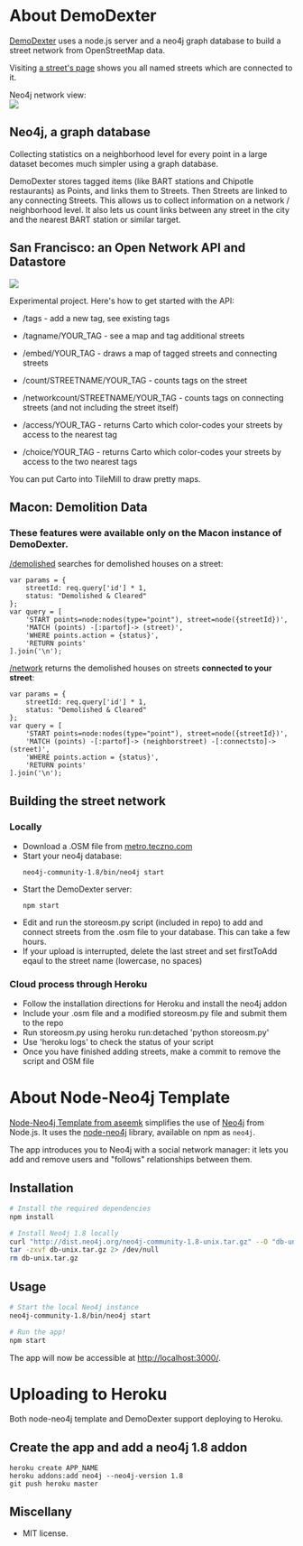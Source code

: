 # About DemoDexter

<a href="http://demodexter.herokuapp.com">DemoDexter</a> uses a node.js server and a neo4j graph database to build a street network from OpenStreetMap data.

Visiting <a href="http://demodexter.herokuapp.com/streets/709">a street's page</a> shows you all named streets which are connected to it.

Neo4j network view:<br/>
<img src="http://i.imgur.com/DhfvS.png"/>

## Neo4j, a graph database

Collecting statistics on a neighborhood level for every point in a large dataset becomes much simpler using a graph database.

DemoDexter stores tagged items (like BART stations and Chipotle restaurants) as Points, and links them to Streets. Then Streets are linked to any connecting Streets. This allows us to collect information on a network / neighborhood level.  It also lets us count links between any street in the city and the nearest BART station or similar target.


## San Francisco: an Open Network API and Datastore

<img src="http://i.imgur.com/bsmlG.png"/>

Experimental project. Here's how to get started with the API:

* /tags - add a new tag, see existing tags

* /tagname/YOUR_TAG - see a map and tag additional streets

* /embed/YOUR_TAG - draws a map of tagged streets and connecting streets

* /count/STREETNAME/YOUR_TAG - counts tags on the street

* /networkcount/STREETNAME/YOUR_TAG - counts tags on connecting streets (and not including the street itself)

* /access/YOUR_TAG - returns Carto which color-codes your streets by access to the nearest tag

* /choice/YOUR_TAG - returns Carto which color-codes your streets by access to the two nearest tags

You can put Carto into TileMill to draw pretty maps.


## Macon: Demolition Data

### These features were available only on the Macon instance of DemoDexter.

<a href="http://houseplot.herokuapp.com/demolished/709">/demolished</a> searches for demolished houses on a street:

    var params = {
        streetId: req.query['id'] * 1,
        status: "Demolished & Cleared"
    };
    var query = [
        'START points=node:nodes(type="point"), street=node({streetId})',
        'MATCH (points) -[:partof]-> (street)',
        'WHERE points.action = {status}',
        'RETURN points'
    ].join('\n');

<a href="http://houseplot.herokuapp.com/network/709">/network</a> returns the demolished houses on streets <b>connected to your street</b>:

    var params = {
        streetId: req.query['id'] * 1,
        status: "Demolished & Cleared"
    };
    var query = [
        'START points=node:nodes(type="point"), street=node({streetId})',
        'MATCH (points) -[:partof]-> (neighborstreet) -[:connectsto]-> (street)',
        'WHERE points.action = {status}',
        'RETURN points'
    ].join('\n');

## Building the street network

### Locally
<ul>
<li>Download a .OSM file from <a href="http://metro.teczno.com/">metro.teczno.com</a></li>
<li>Start your neo4j database:

    neo4j-community-1.8/bin/neo4j start

</li>
<li>Start the DemoDexter server:

    npm start

</li>
<li>Edit and run the storeosm.py script (included in repo) to add and connect streets from the .osm file to your database. This can take a few hours.</li>
<li>If your upload is interrupted, delete the last street and set firstToAdd eqaul to the street name (lowercase, no spaces)</li>
</ul>

### Cloud process through Heroku
<ul>
<li>Follow the installation directions for Heroku and install the neo4j addon</li>
<li>Include your .osm file and a modified storeosm.py file and submit them to the repo</li>
<li>Run storeosm.py using
    heroku run:detached 'python storeosm.py'
</li>
<li>Use 'heroku logs' to check the status of your script</li>
<li>Once you have finished adding streets, make a commit to remove the script and OSM file</li>
</ul>

# About Node-Neo4j Template

<a href="https://github.com/aseemk/node-neo4j-template">Node-Neo4j Template from aseemk</a> simplifies the use of [Neo4j][] from Node.js. It uses the
[node-neo4j][] library, available on npm as `neo4j`.

The app introduces you to Neo4j with a social network manager: it lets you add and remove users and "follows" relationships between them.

## Installation

```bash
# Install the required dependencies
npm install

# Install Neo4j 1.8 locally
curl "http://dist.neo4j.org/neo4j-community-1.8-unix.tar.gz" --O "db-unix.tar.gz"
tar -zxvf db-unix.tar.gz 2> /dev/null
rm db-unix.tar.gz
```

## Usage

```bash
# Start the local Neo4j instance
neo4j-community-1.8/bin/neo4j start

# Run the app!
npm start
```

The app will now be accessible at [http://localhost:3000/](http://localhost:3000/).

# Uploading to Heroku

Both node-neo4j template and DemoDexter support deploying to Heroku.

## Create the app and add a neo4j 1.8 addon

    heroku create APP_NAME
    heroku addons:add neo4j --neo4j-version 1.8
    git push heroku master

## Miscellany

- MIT license.

[Neo4j]: http://www.neo4j.org/
[node-neo4j]: https://github.com/thingdom/node-neo4j

[coffeescript]: http://www.coffeescript.org/
[streamline]: https://github.com/Sage/streamlinejs

